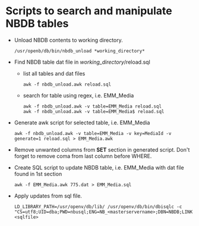 # Scripts to search and manipulate NBDB tables

* Unload NBDB contents to working directory.
	```
	/usr/openb/db/bin/nbdb_unload *working_directory*
	```

* Find NBDB table dat file in *working_directory*/reload.sql
	* list all tables and dat files
		```
		awk -f nbdb_unload.awk reload.sql
		```

	* search for table using regex, i.e. EMM_Media
		```
		awk -f nbdb_unload.awk -v table=EMM_Media reload.sql
		awk -f nbdb_unload.awk -v table=EMM_Media$ reload.sql
		```

* Generate awk script for selected table, i.e. EMM_Media
	```
	awk -f nbdb_unload.awk -v table=EMM_Media -v key=MediaId -v generate=1 reload.sql > EMM_Media.awk
	```

* Remove unwanted columns from **SET** section in generated script. Don't forget to remove coma from last column before WHERE.

* Create SQL script to update NBDB table, i.e. EMM_Media with dat file found in 1st section
	```
	awk -f EMM_Media.awk 775.dat > EMM_Media.sql
	```

* Apply updates from sql file.
	```
	LD_LIBRARY_PATH=/usr/openv/db/lib/ /usr/openv/db/bin/dbisqlc -c "CS=utf8;UID=dba;PWD=nbusql;ENG=NB_<masterservername>;DBN=NBDB;LINKS=tcpip(IP=127.0.0.1;PORT=13785)" <sqlfile>
	```
